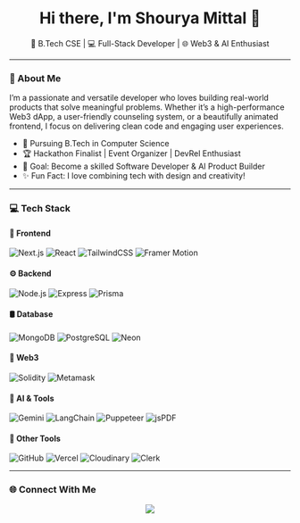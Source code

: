 <h1 align="center">Hi there, I'm Shourya Mittal 👋</h1>
<p align="center">
  🚀 B.Tech CSE | 💻 Full-Stack Developer | 🌐 Web3 & AI Enthusiast
</p>

---

### 🧠 About Me

I’m a passionate and versatile developer who loves building real-world products that solve meaningful problems. Whether it’s a high-performance Web3 dApp, a user-friendly counseling system, or a beautifully animated frontend, I focus on delivering clean code and engaging user experiences.

- 🏫 Pursuing B.Tech in Computer Science
- 🏆 Hackathon Finalist | Event Organizer | DevRel Enthusiast
- 🎯 Goal: Become a skilled Software Developer & AI Product Builder
- ✨ Fun Fact: I love combining tech with design and creativity!

---

### 💻 Tech Stack

#### 🚀 Frontend
![Next.js](https://img.shields.io/badge/-Next.js-black?style=flat&logo=next.js)
![React](https://img.shields.io/badge/-React-blue?style=flat&logo=react)
![TailwindCSS](https://img.shields.io/badge/-TailwindCSS-06B6D4?style=flat&logo=tailwind-css)
![Framer Motion](https://img.shields.io/badge/-Framer%20Motion-black?style=flat&logo=framer)

#### ⚙️ Backend
![Node.js](https://img.shields.io/badge/-Node.js-green?style=flat&logo=node.js)
![Express](https://img.shields.io/badge/-Express-grey?style=flat&logo=express)
![Prisma](https://img.shields.io/badge/-Prisma-2D3748?style=flat&logo=prisma)

#### 🛢️ Database
![MongoDB](https://img.shields.io/badge/-MongoDB-4EA94B?style=flat&logo=mongodb)
![PostgreSQL](https://img.shields.io/badge/-PostgreSQL-4169E1?style=flat&logo=postgresql)
![Neon](https://img.shields.io/badge/-NeonDB-000000?style=flat)

#### 🔗 Web3
![Solidity](https://img.shields.io/badge/-Solidity-363636?style=flat&logo=solidity)
![Metamask](https://img.shields.io/badge/-Metamask-F6851B?style=flat&logo=metamask)

#### 🧠 AI & Tools
![Gemini](https://img.shields.io/badge/-Gemini-blue?style=flat)
![LangChain](https://img.shields.io/badge/-LangChain-black?style=flat)
![Puppeteer](https://img.shields.io/badge/-Puppeteer-40B5A4?style=flat)
![jsPDF](https://img.shields.io/badge/-jsPDF-black?style=flat)

#### 🔧 Other Tools
![GitHub](https://img.shields.io/badge/-GitHub-181717?style=flat&logo=github)
![Vercel](https://img.shields.io/badge/-Vercel-000000?style=flat&logo=vercel)
![Cloudinary](https://img.shields.io/badge/-Cloudinary-3448C5?style=flat&logo=cloudinary)
![Clerk](https://img.shields.io/badge/-Clerk-3B49DF?style=flat)

---

### 🌐 Connect With Me

<p align="center">
  <a href="mailto:shouryamittal123@gmail.com"><img src="https://img.shields.io/badge/-Email-red?style=flat&logo=gmail"></a>
</p>
